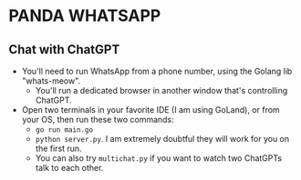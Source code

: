 # PANDA WHATSAPP

## Chat with ChatGPT

  - You'll need to run WhatsApp from a phone number, using the Golang lib "whats-meow".
    - You'll run a dedicated browser in another window that's controlling ChatGPT.
  - Open two terminals in your favorite IDE (I am using GoLand), or from your OS,
    then run these two commands: 
       - `go run main.go`
       - `python server.py`. I am extremely doubtful they will work for you on the first run.
       - You can also try `multichat.py` if you want to watch two ChatGPTs talk to each other.
